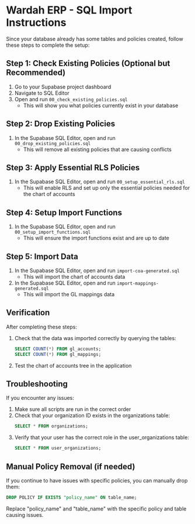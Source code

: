 # Wardah ERP - SQL Import Instructions

Since your database already has some tables and policies created, follow these steps to complete the setup:

## Step 1: Check Existing Policies (Optional but Recommended)
1. Go to your Supabase project dashboard
2. Navigate to SQL Editor
3. Open and run `00_check_existing_policies.sql`
   - This will show you what policies currently exist in your database

## Step 2: Drop Existing Policies
1. In the Supabase SQL Editor, open and run `00_drop_existing_policies.sql`
   - This will remove all existing policies that are causing conflicts

## Step 3: Apply Essential RLS Policies
1. In the Supabase SQL Editor, open and run `00_setup_essential_rls.sql`
   - This will enable RLS and set up only the essential policies needed for the chart of accounts

## Step 4: Setup Import Functions
1. In the Supabase SQL Editor, open and run `00_setup_import_functions.sql`
   - This will ensure the import functions exist and are up to date

## Step 5: Import Data
1. In the Supabase SQL Editor, open and run `import-coa-generated.sql`
   - This will import the chart of accounts data
2. In the Supabase SQL Editor, open and run `import-mappings-generated.sql`
   - This will import the GL mappings data

## Verification
After completing these steps:
1. Check that the data was imported correctly by querying the tables:
   ```sql
   SELECT COUNT(*) FROM gl_accounts;
   SELECT COUNT(*) FROM gl_mappings;
   ```
2. Test the chart of accounts tree in the application

## Troubleshooting
If you encounter any issues:
1. Make sure all scripts are run in the correct order
2. Check that your organization ID exists in the organizations table:
   ```sql
   SELECT * FROM organizations;
   ```
3. Verify that your user has the correct role in the user_organizations table:
   ```sql
   SELECT * FROM user_organizations;
   ```

## Manual Policy Removal (if needed)
If you continue to have issues with specific policies, you can manually drop them:
```sql
DROP POLICY IF EXISTS "policy_name" ON table_name;
```
Replace "policy_name" and "table_name" with the specific policy and table causing issues.